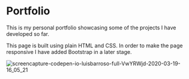 # Portfolio

This is my personal portfolio showcasing some of the projects I have developed so far.

This page is built using plain HTML and CSS. 
In order to make the page responsive I have added Bootstrap in a later stage.

![screencapture-codepen-io-luisbarroso-full-VwYRWjd-2020-03-19-16_05_21](https://user-images.githubusercontent.com/58770446/77081950-ae49c780-69fb-11ea-82ab-5817c9cf2a7c.png)
